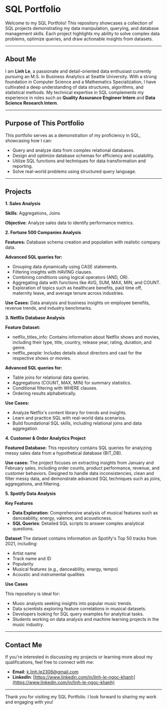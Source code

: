 # SQL Portfolio

Welcome to my SQL Portfolio! This repository showcases a collection of SQL projects demonstrating my data manipulation, querying, and database management skills. Each project highlights my ability to solve complex data problems, optimize queries, and draw actionable insights from datasets.

---
## About Me

I am **Linh Le**, a passionate and detail-oriented data enthusiast currently pursuing an M.S. in Business Analytics at Seattle University. With a strong foundation in Computer Science and a Mathematics Specialization, I have cultivated a deep understanding of data structures, algorithms, and statistical methods. My technical expertise in SQL complements my experience in roles such as **Quality Assurance Engineer Intern** and **Data Science Research Intern**.

---
## Purpose of This Portfolio

This portfolio serves as a demonstration of my proficiency in SQL, showcasing how I can:

- Query and analyze data from complex relational databases.
- Design and optimize database schemas for efficiency and scalability.
- Utilize SQL functions and techniques for data transformation and reporting.
- Solve real-world problems using structured query language.

---
## Projects

**1. Sales Analysis**

**Skills**: Aggregations, Joins 

**Objective**: Analyze sales data to identify performance metrics.
    
**2. Fortune 500 Companies Analysis**

**Features:** Database schema creation and population with realistic company data.

**Advanced SQL queries for:**
- Grouping data dynamically using CASE statements.
- Filtering insights with HAVING clauses.
- Combining conditions using logical operators (AND, OR).
- Aggregating data with functions like AVG, SUM, MAX, MIN, and COUNT.
- Exploration of topics such as healthcare benefits, paid time off, maternity leave, and average tenure across industries. 
      
**Use Cases:** Data analysis and business insights on employee benefits, revenue trends, and industry benchmarks.

**3. Netflix Database Analysis**

   **Feature Dataset:**
   - netflix_titles_info: Contains information about Netflix shows and movies, including their type, title, country, release year, rating, duration, and genre.
   - netflix_people: Includes details about directors and cast for the respective shows or movies.
   
   **Advanced SQL queries for:**
   - Table joins for relational data queries.
   - Aggregations (COUNT, MAX, MIN) for summary statistics.
   - Conditional filtering with WHERE clauses.
   - Ordering results alphabetically.

   **Use Cases:**
   - Analyze Netflix's content library for trends and insights.
   - Learn and practice SQL with real-world data scenarios.
   - Build foundational SQL skills, including relational joins and data aggregation

  **4. Customer & Order Analytics Project**
  
  **Featured Database:** This repository contains SQL queries for analyzing messy sales data from a hypothetical database (BIT_DB).
  
  **Use cases:** The project focuses on extracting insights from January and February sales, including order counts, product performance, revenue, and customer behaviors. Designed to handle data inconsistencies, clean and filter messy data, and demonstrate advanced SQL techniques such as joins, aggregations, and filtering.

**5. Spotify Data Analysis**

 **Key Features**
- **Data Exploration**: Comprehensive analysis of musical features such as danceability, energy, valence, and acousticness.
- **SQL Queries**: Detailed SQL scripts to answer complex analytical questions.

**Dataset**
The dataset contains information on Spotify's Top 50 tracks from 2021, including:
- Artist name
- Track name and ID
- Popularity
- Musical features (e.g., danceability, energy, tempo)
- Acoustic and instrumental qualities

**Use Cases**

This repository is ideal for:
- Music analysts seeking insights into popular music trends.
- Data scientists exploring feature correlations in musical datasets.
- Developers looking for SQL query examples for analytical tasks.
- Students working on data analysis and machine learning projects in the music industry.

---
## Contact Me

If you're interested in discussing my projects or learning more about my qualifications, feel free to connect with me:

- **Email**: k.linh.le2306@gmail.com  
- **LinkedIn**: [https://www.linkedin.com/in/linh-le-ngoc-khanh](https://www.linkedin.com/in/linh-le-ngoc-khanh)

---
Thank you for visiting my SQL Portfolio. I look forward to sharing my work and engaging with you!
